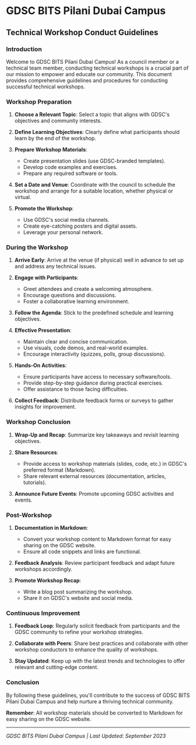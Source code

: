 # GDSC BITS Pilani Dubai Campus
## Technical Workshop Conduct Guidelines

### Introduction
Welcome to GDSC BITS Pilani Dubai Campus! As a council member or a technical team member, conducting technical workshops is a crucial part of our mission to empower and educate our community. This document provides comprehensive guidelines and procedures for conducting successful technical workshops.

### Workshop Preparation
1. **Choose a Relevant Topic**: Select a topic that aligns with GDSC's objectives and community interests.

2. **Define Learning Objectives**: Clearly define what participants should learn by the end of the workshop.

3. **Prepare Workshop Materials**:
   - Create presentation slides (use GDSC-branded templates).
   - Develop code examples and exercises.
   - Prepare any required software or tools.

4. **Set a Date and Venue**: Coordinate with the council to schedule the workshop and arrange for a suitable location, whether physical or virtual.

5. **Promote the Workshop**:
   - Use GDSC's social media channels.
   - Create eye-catching posters and digital assets.
   - Leverage your personal network.

### During the Workshop
1. **Arrive Early**: Arrive at the venue (if physical) well in advance to set up and address any technical issues.

2. **Engage with Participants**:
   - Greet attendees and create a welcoming atmosphere.
   - Encourage questions and discussions.
   - Foster a collaborative learning environment.

3. **Follow the Agenda**: Stick to the predefined schedule and learning objectives.

4. **Effective Presentation**:
   - Maintain clear and concise communication.
   - Use visuals, code demos, and real-world examples.
   - Encourage interactivity (quizzes, polls, group discussions).

5. **Hands-On Activities**:
   - Ensure participants have access to necessary software/tools.
   - Provide step-by-step guidance during practical exercises.
   - Offer assistance to those facing difficulties.

6. **Collect Feedback**: Distribute feedback forms or surveys to gather insights for improvement.

### Workshop Conclusion
1. **Wrap-Up and Recap**: Summarize key takeaways and revisit learning objectives.

2. **Share Resources**:
   - Provide access to workshop materials (slides, code, etc.) in GDSC's preferred format (Markdown).
   - Share relevant external resources (documentation, articles, tutorials).

3. **Announce Future Events**: Promote upcoming GDSC activities and events.

### Post-Workshop
1. **Documentation in Markdown**:
   - Convert your workshop content to Markdown format for easy sharing on the GDSC website.
   - Ensure all code snippets and links are functional.

2. **Feedback Analysis**: Review participant feedback and adapt future workshops accordingly.

3. **Promote Workshop Recap**:
   - Write a blog post summarizing the workshop.
   - Share it on GDSC's website and social media.

### Continuous Improvement
1. **Feedback Loop**: Regularly solicit feedback from participants and the GDSC community to refine your workshop strategies.

2. **Collaborate with Peers**: Share best practices and collaborate with other workshop conductors to enhance the quality of workshops.

3. **Stay Updated**: Keep up with the latest trends and technologies to offer relevant and cutting-edge content.

### Conclusion
By following these guidelines, you'll contribute to the success of GDSC BITS Pilani Dubai Campus and help nurture a thriving technical community.

**Remember**: All workshop materials should be converted to Markdown for easy sharing on the GDSC website.

---
*GDSC BITS Pilani Dubai Campus | Last Updated: September 2023*
